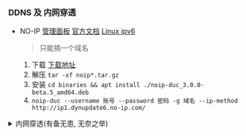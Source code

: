 ### DDNS 及 内网穿透

* NO-IP [管理面板](https://my.noip.com/dynamic-dns) [官方文档](https://www.noip.com/support/knowledgebase/install-linux-3-x-dynamic-update-client-duc/) [Linux ipv6](https://www.noip.com/support/knowledgebase/automatic-ipv6-updates-linux-duc/)
  > 只能搞一个域名
    1. 下载 [下载地址](https://my.noip.com/dynamic-dns/duc)
    2. 解压 `tar -xf noip*.tar.gz`
    3. 安装 `cd binaries && apt install ./noip-duc_3.0.0-beta.5_amd64.deb`
    4. `noip-duc --username 账号 --password 密码 -g 域名 --ip-method http://ip1.dynupdate6.no-ip.com/`


<details><summary>内网穿透(有备无患, 无奈之举)</summary>

* 小鸡穿透 [管理面板](https://console.chickfrp.com/#/penManage/tunnel) [官方文档](http://help.chickfrp.com/#/%E5%BF%AB%E9%80%9F%E5%85%A5%E9%97%A8)
    > 固定ip, 高带宽(1.25MB/s), 高流量(5GB)
    1. 下载 `wget https://chickfrp.com/download/frp045/linux/frp_0.45.0_linux_amd64.tar.gz` 
    2. 解压 `tar -zxvf frp*.tar.gz`
    3. 复制管理面板中的配置文件代码
    4. 替换 frpc.ini
    5. 穿透 `./frpc`

* cpolar [管理面板](https://dashboard.cpolar.com/status) [官方文档](https://www.cpolar.com/docs)
    > cpolar不能固定ip, 但流量无限
    1. 安装 `curl -sL https://git.io/cpolar | sudo bash`
    2. 查看 `token`在管理面板
    3. 认证 `cpolar authtoken 你的token`
    4. 穿透 `cpolar http 9070`

* 花生壳 [管理面板](https://console.hsk.oray.com/forward) [官方文档](https://service.oray.com/question/11630.html)
    > 花生壳可以配置两个固定ip
    1. 安装 `dpkg -i phddns-5.0.0-amd64.deb`
    2. 运行 `phddns start`
    3. 查看 `phddns status`
    4. 登录 `sn码` + `admin` 登录管理面板  
    5. 穿透 管理面板添加映射  


</details>